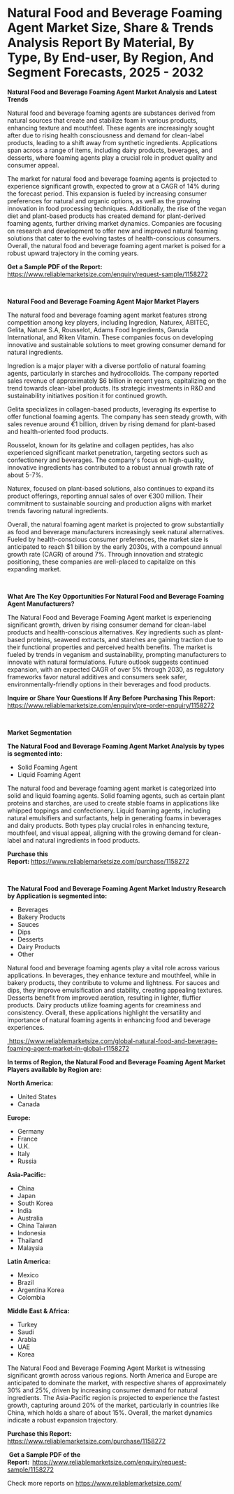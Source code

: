 <p><h1>Natural Food and Beverage Foaming Agent Market Size, Share & Trends Analysis Report By Material, By Type, By End-user, By Region, And Segment Forecasts, 2025 - 2032</h1></p><p><strong>Natural Food and Beverage Foaming Agent Market Analysis and Latest Trends</strong></p>
<p><p>Natural food and beverage foaming agents are substances derived from natural sources that create and stabilize foam in various products, enhancing texture and mouthfeel. These agents are increasingly sought after due to rising health consciousness and demand for clean-label products, leading to a shift away from synthetic ingredients. Applications span across a range of items, including dairy products, beverages, and desserts, where foaming agents play a crucial role in product quality and consumer appeal.</p><p>The market for natural food and beverage foaming agents is projected to experience significant growth, expected to grow at a CAGR of 14% during the forecast period. This expansion is fueled by increasing consumer preferences for natural and organic options, as well as the growing innovation in food processing techniques. Additionally, the rise of the vegan diet and plant-based products has created demand for plant-derived foaming agents, further driving market dynamics. Companies are focusing on research and development to offer new and improved natural foaming solutions that cater to the evolving tastes of health-conscious consumers. Overall, the natural food and beverage foaming agent market is poised for a robust upward trajectory in the coming years.</p></p>
<p><strong>Get a Sample PDF of the Report:&nbsp;</strong> <a href="https://www.reliablemarketsize.com/enquiry/request-sample/1158272?utm_campaign=3458&utm_medium=2&utm_source=Github&utm_content=ia&utm_term=21032025&utm_id=natural-food-and-beverage-foaming-agent">https://www.reliablemarketsize.com/enquiry/request-sample/1158272</a></p>
<p>&nbsp;</p>
<p><strong>Natural Food and Beverage Foaming Agent Major Market Players</strong></p>
<p><p>The natural food and beverage foaming agent market features strong competition among key players, including Ingredion, Naturex, ABITEC, Gelita, Nature S.A, Rousselot, Adams Food Ingredients, Garuda International, and Riken Vitamin. These companies focus on developing innovative and sustainable solutions to meet growing consumer demand for natural ingredients.</p><p>Ingredion is a major player with a diverse portfolio of natural foaming agents, particularly in starches and hydrocolloids. The company reported sales revenue of approximately $6 billion in recent years, capitalizing on the trend towards clean-label products. Its strategic investments in R&D and sustainability initiatives position it for continued growth.</p><p>Gelita specializes in collagen-based products, leveraging its expertise to offer functional foaming agents. The company has seen steady growth, with sales revenue around €1 billion, driven by rising demand for plant-based and health-oriented food products.</p><p>Rousselot, known for its gelatine and collagen peptides, has also experienced significant market penetration, targeting sectors such as confectionery and beverages. The company's focus on high-quality, innovative ingredients has contributed to a robust annual growth rate of about 5-7%.</p><p>Naturex, focused on plant-based solutions, also continues to expand its product offerings, reporting annual sales of over €300 million. Their commitment to sustainable sourcing and production aligns with market trends favoring natural ingredients.</p><p>Overall, the natural foaming agent market is projected to grow substantially as food and beverage manufacturers increasingly seek natural alternatives. Fueled by health-conscious consumer preferences, the market size is anticipated to reach $1 billion by the early 2030s, with a compound annual growth rate (CAGR) of around 7%. Through innovation and strategic positioning, these companies are well-placed to capitalize on this expanding market.</p></p>
<p>&nbsp;</p>
<p><strong>What Are The Key Opportunities For Natural Food and Beverage Foaming Agent Manufacturers?</strong></p>
<p><p>The Natural Food and Beverage Foaming Agent market is experiencing significant growth, driven by rising consumer demand for clean-label products and health-conscious alternatives. Key ingredients such as plant-based proteins, seaweed extracts, and starches are gaining traction due to their functional properties and perceived health benefits. The market is fueled by trends in veganism and sustainability, prompting manufacturers to innovate with natural formulations. Future outlook suggests continued expansion, with an expected CAGR of over 5% through 2030, as regulatory frameworks favor natural additives and consumers seek safer, environmentally-friendly options in their beverages and food products.</p></p>
<p><strong>Inquire or Share Your Questions If Any Before Purchasing This Report:</strong> <a href="https://www.reliablemarketsize.com/enquiry/pre-order-enquiry/1158272?utm_campaign=3458&utm_medium=2&utm_source=Github&utm_content=ia&utm_term=21032025&utm_id=natural-food-and-beverage-foaming-agent">https://www.reliablemarketsize.com/enquiry/pre-order-enquiry/1158272</a></p>
<p>&nbsp;</p>
<p><strong>Market Segmentation</strong></p>
<p><strong>The Natural Food and Beverage Foaming Agent Market Analysis by types is segmented into:</strong></p>
<p><ul><li>Solid Foaming Agent</li><li>Liquid Foaming Agent</li></ul></p>
<p><p>The natural food and beverage foaming agent market is categorized into solid and liquid foaming agents. Solid foaming agents, such as certain plant proteins and starches, are used to create stable foams in applications like whipped toppings and confectionery. Liquid foaming agents, including natural emulsifiers and surfactants, help in generating foams in beverages and dairy products. Both types play crucial roles in enhancing texture, mouthfeel, and visual appeal, aligning with the growing demand for clean-label and natural ingredients in food products.</p></p>
<p><strong>Purchase this Report:&nbsp;</strong><a href="https://www.reliablemarketsize.com/purchase/1158272?utm_campaign=3458&utm_medium=2&utm_source=Github&utm_content=ia&utm_term=21032025&utm_id=natural-food-and-beverage-foaming-agent">https://www.reliablemarketsize.com/purchase/1158272</a></p>
<p>&nbsp;</p>
<p><strong>The Natural Food and Beverage Foaming Agent Market Industry Research by Application is segmented into:</strong></p>
<p><ul><li>Beverages</li><li>Bakery Products</li><li>Sauces</li><li>Dips</li><li>Desserts</li><li>Dairy Products</li><li>Other</li></ul></p>
<p><p>Natural food and beverage foaming agents play a vital role across various applications. In beverages, they enhance texture and mouthfeel, while in bakery products, they contribute to volume and lightness. For sauces and dips, they improve emulsification and stability, creating appealing textures. Desserts benefit from improved aeration, resulting in lighter, fluffier products. Dairy products utilize foaming agents for creaminess and consistency. Overall, these applications highlight the versatility and importance of natural foaming agents in enhancing food and beverage experiences.</p></p>
<p><a href="https://www.reliablemarketsize.com/global-natural-food-and-beverage-foaming-agent-market-in-global-r1158272?utm_campaign=3458&utm_medium=2&utm_source=Github&utm_content=ia&utm_term=21032025&utm_id=natural-food-and-beverage-foaming-agent">&nbsp;https://www.reliablemarketsize.com/global-natural-food-and-beverage-foaming-agent-market-in-global-r1158272</a></p>
<p><strong>In terms of Region, the Natural Food and Beverage Foaming Agent Market Players available by Region are:</strong></p>
<p>
    <p> <strong> North America: </strong>
        <ul>
            <li>United States</li>
            <li>Canada</li>
        </ul>
        </p> 
    <p> <strong> Europe: </strong>
        <ul>
            <li>Germany</li>
            <li>France</li>
            <li>U.K.</li>
            <li>Italy</li>
            <li>Russia</li>
        </ul>
        </p> 
    <p> <strong> Asia-Pacific: </strong>
        <ul>
            <li>China</li>
            <li>Japan</li>
            <li>South Korea</li>
            <li>India</li>
            <li>Australia</li>
            <li>China Taiwan</li>
            <li>Indonesia</li>
            <li>Thailand</li>
            <li>Malaysia</li>
        </ul>
        </p> 
    <p> <strong> Latin America: </strong>
        <ul>
            <li>Mexico</li>
            <li>Brazil</li>
            <li>Argentina Korea</li>
            <li>Colombia</li>
        </ul>
        </p> 
    <p> <strong> Middle East & Africa: </strong>
        <ul>
            <li>Turkey</li>
            <li>Saudi</li>
            <li>Arabia</li>
            <li>UAE</li>
            <li>Korea</li>
        </ul>
    </p>
    </p>
<p><p>The Natural Food and Beverage Foaming Agent Market is witnessing significant growth across various regions. North America and Europe are anticipated to dominate the market, with respective shares of approximately 30% and 25%, driven by increasing consumer demand for natural ingredients. The Asia-Pacific region is projected to experience the fastest growth, capturing around 20% of the market, particularly in countries like China, which holds a share of about 15%. Overall, the market dynamics indicate a robust expansion trajectory.</p></p>
<p><strong>Purchase this Report: </strong><a href="https://www.reliablemarketsize.com/purchase/1158272?utm_campaign=3458&utm_medium=2&utm_source=Github&utm_content=ia&utm_term=21032025&utm_id=natural-food-and-beverage-foaming-agent">https://www.reliablemarketsize.com/purchase/1158272</a></p>
<p>&nbsp;<strong>Get a Sample PDF of the Report:&nbsp;&nbsp;</strong><a href="https://www.reliablemarketsize.com/enquiry/request-sample/1158272?utm_campaign=3458&utm_medium=2&utm_source=Github&utm_content=ia&utm_term=21032025&utm_id=natural-food-and-beverage-foaming-agent">https://www.reliablemarketsize.com/enquiry/request-sample/1158272</a></p>
<p><strong></strong></p>
<p>Check more reports on <a href="https://www.reliablemarketsize.com/?utm_campaign=3458&utm_medium=2&utm_source=Github&utm_content=ia&utm_term=21032025&utm_id=natural-food-and-beverage-foaming-agent">https://www.reliablemarketsize.com/</a></p>